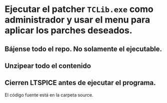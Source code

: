 # Ejecutar el patcher `TCLib.exe` como administrador y usar el menu para aplicar los parches deseados.

## Bájense todo el repo. No solamente el ejecutable.
## Unzipear todo el contenido
## Cierren LTSPICE antes de ejecutar el programa.

El código fuente está en la carpeta source.
